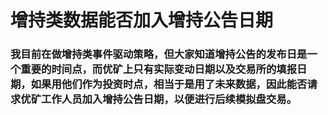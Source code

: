 # 增持类数据能否加入增持公告日期

### 我目前在做增持类事件驱动策略，但大家知道增持公告的发布日是一个重要的时间点，而优矿上只有实际变动日期以及交易所的填报日期，如果用他们作为投资时点，相当于是用了未来数据，因此能否请求优矿工作人员加入增持公告日期，以便进行后续模拟盘交易。